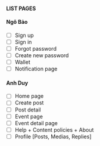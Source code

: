 #### LIST PAGES ####

#### Ngô Bảo

-   [ ] Sign up
-   [ ] Sign in
-   [ ] Forgot password
-   [ ] Create new password
-   [ ] Wallet
-   [ ] Notification page

#### Anh Duy

-   [ ] Home page
-   [ ] Create post
-   [ ] Post detail
-   [ ] Event page
-   [ ] Event detail page
-   [ ] Help + Content policies + About
-   [ ] Profile [Posts, Medias, Replies]
